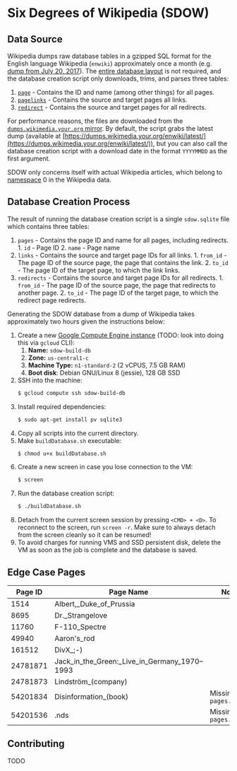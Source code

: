 # Six Degrees of Wikipedia (SDOW)

## Data Source

Wikipedia dumps raw database tables in a gzipped SQL format for the English language Wikipedia
(`enwiki`) approximately once a month (e.g.
[dump from July 20, 2017](https://dumps.wikimedia.your.org/enwiki/20170620/)). The
[entire database layout](https://www.mediawiki.org/wiki/Manual:Database_layout) is not required, and
the database creation script only downloads, trims, and parses three tables:
  1. [`page`](https://www.mediawiki.org/wiki/Manual:Page_table) - Contains the ID and name (among
     other things) for all pages.
  2. [`pagelinks`](https://www.mediawiki.org/wiki/Manual:Pagelinks_table) - Contains the source and
     target pages all links.
  3. [`redirect`](https://www.mediawiki.org/wiki/Manual:Redirect_table) - Contains the source and
     target pages for all redirects.

For performance reasons, the files are downloaded from the
[`dumps.wikimedia.your.org` mirror](https://dumps.wikimedia.your.org/backup-index.html). By default,
the script grabs the latest dump (available at
[https://dumps.wikimedia.your.org/enwiki/latest/](https://dumps.wikimedia.your.org/enwiki/latest/)),
but you can also call the database creation script with a download date in the format `YYYYMMDD` as
the first argument.

SDOW only concerns itself with actual Wikipedia articles, which belong to
[namespace](https://en.wikipedia.org/wiki/Wikipedia:Namespace) 0 in the Wikipedia data.

## Database Creation Process

The result of running the database creation script is a single `sdow.sqlite` file which contains
three tables:
  1. `pages` - Contains the page ID and name for all pages, including redirects.
    1. `id` - Page ID
    2. `name` - Page name
  2. `links` - Contains the source and target page IDs for all links.
    1. `from_id` - The page ID of the source page, the page that contains the link.
    2. `to_id` - The page ID of the target page, to which the link links.
  3. `redirects` - Contains the source and target page IDs for all redirects.
    1. `from_id` - The page ID of the source page, the page that redirects to another page.
    2. `to_id` - The page ID of the target page, to which the redirect page redirects.

Generating the SDOW database from a dump of Wikipedia takes approximately two hours given the
instructions below:

1. Create a new [Google Compute Engine instance](https://console.cloud.google.com/compute/instances?project=sdow-prod) (TODO: look into doing this via `gcloud` CLI):
   1. **Name:** `sdow-build-db`
   1. **Zone:** `us-central1-c`
   1. **Machine Type:** `n1-standard-2` (2 vCPUS, 7.5 GB RAM)
   1. **Boot disk**: Debian GNU/Linux 8 (jessie), 128 GB SSD
1. SSH into the machine:
   ```bash
   $ gcloud compute ssh sdow-build-db
   ```
1. Install required dependencies:
   ```bash
   $ sudo apt-get install pv sqlite3
   ```
1. Copy all scripts into the current directory.
1. Make `buildDatabase.sh` executable:
   ```bash
   $ chmod u+x buildDatabase.sh
   ```
1. Create a new screen in case you lose connection to the VM:
   ```bash
   $ screen
   ```
1. Run the database creation script:
   ```bash
   $ ./buildDatabase.sh
   ```
1. Detach from the current screen session by pressing `<CMD> + <D>`. To reconnect to the screen, run
   `screen -r`. Make sure to always detach from the screen cleanly so it can be resumed!
1. To avoid charges for running VMS and SSD persistent disk, delete the VM as soon as the job is
   complete and the database is saved.


## Edge Case Pages

| Page ID | Page Name | Notes |
|---------|-----------|-------|
| 1514 | Albert,_Duke_of_Prussia | |
| 8695 | Dr._Strangelove | |
| 11760 | F-110_Spectre | |
| 49940 | Aaron\'s_rod | |
| 161512 | DivX_;-) | |
| 24781871 | Jack_in_the_Green:_Live_in_Germany_1970–1993 | |
| 24781873 | Lindström_(company) | |
| 54201834 | Disinformation_(book) | Missing in `pages.txt.gz` |
| 54201536 | .nds | Missing in `pages.txt.gz` |

## Contributing

TODO

